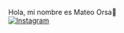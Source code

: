Hola, mi nombre es Mateo Orsa👋
</br>
[![Instagram](https://img.shields.io/badge/Instagram-@orsamateo-E4405F?style=for-the-badge&logo=instagram&logoColor=white&labelColor=101010)](https://instagram.com/orsamateo)
</br>
